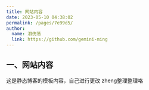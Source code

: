```yaml
---
title: 网站内容
date: 2023-05-10 04:38:02
permalink: /pages/7e99d5/
author: 
  name: 泪伤荡
  link: https://github.com/gemini-ming
---
```

## 一、网站内容

这是静态博客的模板内容，自己进行更改
zheng整理整理咯